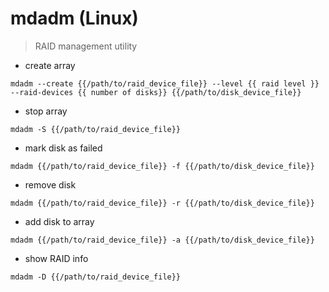 # mdadm (Linux)

> RAID management utility

- create array

`mdadm --create {{/path/to/raid_device_file}} --level {{ raid level }} --raid-devices {{ number of disks}} {{/path/to/disk_device_file}}`

- stop array

`mdadm -S {{/path/to/raid_device_file}}`

- mark disk as failed

`mdadm {{/path/to/raid_device_file}} -f {{/path/to/disk_device_file}}`

- remove disk

`mdadm {{/path/to/raid_device_file}} -r {{/path/to/disk_device_file}}`

- add disk to array

`mdadm {{/path/to/raid_device_file}} -a {{/path/to/disk_device_file}}`

- show RAID info

`mdadm -D {{/path/to/raid_device_file}}`
